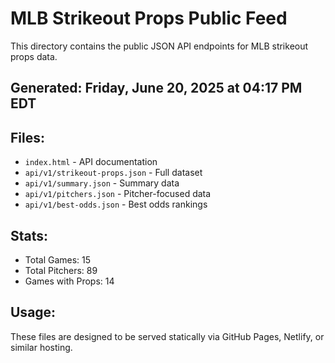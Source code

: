 # MLB Strikeout Props Public Feed

This directory contains the public JSON API endpoints for MLB strikeout props data.

## Generated: Friday, June 20, 2025 at 04:17 PM EDT

## Files:
- `index.html` - API documentation
- `api/v1/strikeout-props.json` - Full dataset
- `api/v1/summary.json` - Summary data
- `api/v1/pitchers.json` - Pitcher-focused data  
- `api/v1/best-odds.json` - Best odds rankings

## Stats:
- Total Games: 15
- Total Pitchers: 89
- Games with Props: 14

## Usage:
These files are designed to be served statically via GitHub Pages, Netlify, or similar hosting.
